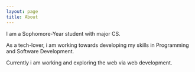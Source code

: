 ```yaml
---
layout: page
title: About
---
```

I am a Sophomore-Year student with major CS.

As a tech-lover, i am working towards developing my skills in Programming and Software Development.

Currently i am working and exploring the web via web development.
